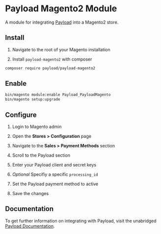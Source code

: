 # Payload Magento2 Module

A module for integrating [Payload](https://payload.co) into a Magento2 store.

## Install

1. Navigate to the root of your Magento installation

2. Install `payload-magento2` with composer

```bash
composer require payload/payload-magento2
```

## Enable

```bash
bin/magento module:enable Payload_PayloadMagento
bin/magento setup:upgrade
```

## Configure

1. Login to Magento admin

2. Open the **Stores > Configuration** page

3. Navigate to the **Sales > Payment Methods** section

4. Scroll to the Payload section

5. Enter your Payload client and secret keys

6. *Optional* Specifiy a specific `processing_id`

7. Set the Payload payment method to active

8. Save the changes


## Documentation

To get further information on integrating with Payload,
visit the unabridged [Payload Documentation](https://docs.payload.co/?php).
